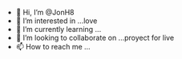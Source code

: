 - 👋 Hi, I’m @JonH8
- 👀 I’m interested in ...love
- 🌱 I’m currently learning ...
- 💞️ I’m looking to collaborate on ...proyect for live
- 📫 How to reach me ...

<!---
JonH8/JonH8 is a ✨ special ✨ repository because its `README.md` (this file) appears on your GitHub profile.
You can click the Preview link to take a look at your changes.
--->
